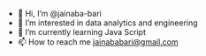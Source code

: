 - 👋 Hi, I’m @jainaba-bari
- 👀 I’m interested in data analytics and engineering
- 🌱 I’m currently learning Java Script
- 📫 How to reach me jainababari@gmail.com

<!---
jainaba-bari/jainaba-bari is a ✨ special ✨ repository because its `README.md` (this file) appears on your GitHub profile.
You can click the Preview link to take a look at your changes.
--->
